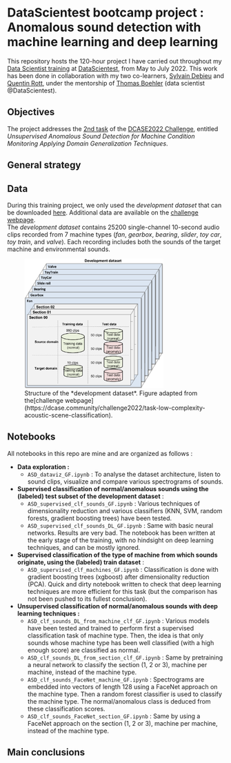 # DataScientest bootcamp project : Anomalous sound detection with machine learning and deep learning

This repository hosts the 120-hour project I have carried out throughout my [Data Scientist training](https://datascientest.com/en/data-scientist-course) at [DataScientest](https://datascientest.com/), from May to July 2022. This work has been done in collaboration with my two co-learners, [Sylvain Debieu](https://www.linkedin.com/in/sylvain-debieu-662282125/) and [Quentin Rott](https://www.linkedin.com/in/quentin-rott/), under the mentorship of [Thomas Boehler](https://www.linkedin.com/in/thomas-boehler-ba34a744/) (data scientist @DataScientest).

## Objectives
The project addresses the [2nd task](https://dcase.community/challenge2022/task-low-complexity-acoustic-scene-classification) of the [DCASE2022 Challenge](https://dcase.community/challenge2022/index), entitled *Unsupervised Anomalous Sound Detection for Machine Condition Monitoring Applying Domain Generalization Techniques*. 


## General strategy


## Data 
During this training project, we only used the *development dataset* that can be downloaded [here](https://zenodo.org/record/6355122#.ZAs2YR-ZOUk).  Additional data are available on the [challenge webpage](https://dcase.community/challenge2022/task-low-complexity-acoustic-scene-classification).  
The *development dataset* contains 25200 single-channel 10-second audio clips recorded from 7 machine types (*fan*, *gearbox*, *bearing*, *slider*, *toy car*, *toy train*, and *valve*). Each recording includes both the sounds of the target machine and environmental sounds. 

<figure>
    <img src="/images/dev_dataset.png" alt="Structure of the development dataset" style="height: 300px;"/>
    <figcaption>Structure of the *development dataset*. Figure adapted from the[challenge webpage](https://dcase.community/challenge2022/task-low-complexity-acoustic-scene-classification).</figcaption>
</figure>

## Notebooks  
All notebooks in this repo are mine and are organized as follows&nbsp;:
- **Data exploration&nbsp;:**
    - `ASD_dataviz_GF.ipynb` : To analyse the dataset architecture, listen to sound clips, visualize and compare various spectrograms  of sounds.
- **Supervised classification of normal/anomalous sounds using the (labeled) test subset of the development dataset**&nbsp;:
    - `ASD_supervised_clf_sounds_GF.ipynb` : Various techniques of dimensionality reduction and various classifiers (KNN, SVM, random forests, gradient boosting trees)  have been tested.
    - `ASD_supervised_clf_sounds_DL_GF.ipynb` : Same with basic neural networks. Results are very bad. The notebook has been written at the early stage of the training, with no hindsight on deep learning techniques, and can be mostly ignored.
- **Supervised classification of the type of machine from which sounds originate, using the (labeled) train dataset**&nbsp;:
    - `ASD_supervised_clf_machines_GF.ipynb` : Classification is done with gradient boosting trees (xgboost) after dimensionality reduction (PCA). Quick and dirty notebook written to check that deep learning techniques are more efficient for this task (but the comparison has not been pushed to its fullest conclusion).
- **Unsupervised classification of normal/anomalous sounds with deep learning techniques&nbsp;:**
    - `ASD_clf_sounds_DL_from_machine_clf_GF.ipynb` : Various models have been tested and trained to perform first a supervised classification task of machine type. Then, the idea is that only sounds whose machine type has been well classified (with a high enough score) are classified as normal.
    - `ASD_clf_sounds_DL_from_section_clf_GF.ipynb` : Same by pretraining a neural network to classify the section (1, 2 or 3), machine per machine, instead of the machine type.
    - `ASD_clf_sounds_FaceNet_machine_GF.ipynb` : Spectrograms are embedded into vectors of length 128 using a FaceNet approach on the machine type. Then a random forest classifier is used to classify the machine type. The normal/anomalous class is deduced from these classification scores.
    - `ASD_clf_sounds_FaceNet_section_GF.ipynb` : Same by using a FaceNet approach on the section (1, 2 or 3), machine per machine, instead of the machine type.

## Main conclusions





